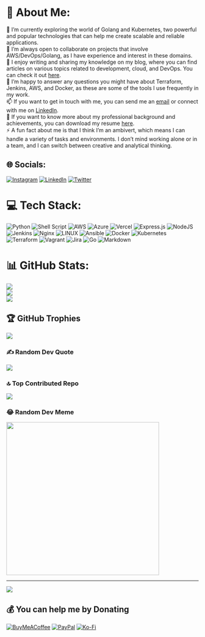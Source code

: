 # 💫 About Me:
🌱 I’m currently exploring the world of Golang and Kubernetes, two powerful and popular technologies that can help me create scalable and reliable applications.<br>👯 I’m always open to collaborate on projects that involve AWS/DevOps/Golang, as I have experience and interest in these domains.<br>📝 I enjoy writing and sharing my knowledge on my blog, where you can find articles on various topics related to development, cloud, and DevOps. You can check it out [here](https://blogfordevelopers.hashnode.dev).<br>💬 I’m happy to answer any questions you might have about Terraform, Jenkins, AWS, and Docker, as these are some of the tools I use frequently in my work.<br>📫 If you want to get in touch with me, you can send me an [email](mailto:upsy.0515@gmail.com) or connect with me on [LinkedIn](https://www.linkedin.com/in/ullasasindhur/).<br>📄 If you want to know more about my professional background and achievements, you can download my resume [here](https://drive.google.com/file/d/1qlyay0tsc1SSfHHFTYQmFigPT-eBAbgU/view?usp=sharing).<br>⚡ A fun fact about me is that I think I’m an ambivert, which means I can handle a variety of tasks and environments. I don’t mind working alone or in a team, and I can switch between creative and analytical thinking.


## 🌐 Socials:
[![Instagram](https://img.shields.io/badge/Instagram-%23E4405F.svg?logo=Instagram&logoColor=white)](https://instagram.com/ullasasindhur) [![LinkedIn](https://img.shields.io/badge/LinkedIn-%230077B5.svg?logo=linkedin&logoColor=white)](https://linkedin.com/in/ullasasindhur) [![Twitter](https://img.shields.io/badge/Twitter-%231DA1F2.svg?logo=Twitter&logoColor=white)](https://twitter.com/ullasasindhur) 

# 💻 Tech Stack:
![Python](https://img.shields.io/badge/python-3670A0?style=for-the-badge&logo=python&logoColor=ffdd54) ![Shell Script](https://img.shields.io/badge/shell_script-%23121011.svg?style=for-the-badge&logo=gnu-bash&logoColor=white) ![AWS](https://img.shields.io/badge/AWS-%23FF9900.svg?style=for-the-badge&logo=amazon-aws&logoColor=white) ![Azure](https://img.shields.io/badge/azure-%230072C6.svg?style=for-the-badge&logo=azure-devops&logoColor=white) ![Vercel](https://img.shields.io/badge/vercel-%23000000.svg?style=for-the-badge&logo=vercel&logoColor=white) ![Express.js](https://img.shields.io/badge/express.js-%23404d59.svg?style=for-the-badge&logo=express&logoColor=%2361DAFB) ![NodeJS](https://img.shields.io/badge/node.js-6DA55F?style=for-the-badge&logo=node.js&logoColor=white) ![Jenkins](https://img.shields.io/badge/jenkins-%232C5263.svg?style=for-the-badge&logo=jenkins&logoColor=white) ![Nginx](https://img.shields.io/badge/nginx-%23009639.svg?style=for-the-badge&logo=nginx&logoColor=white) ![LINUX](https://img.shields.io/badge/Linux-FCC624?style=for-the-badge&logo=linux&logoColor=black) ![Ansible](https://img.shields.io/badge/ansible-%231A1918.svg?style=for-the-badge&logo=ansible&logoColor=white) ![Docker](https://img.shields.io/badge/docker-%230db7ed.svg?style=for-the-badge&logo=docker&logoColor=white) ![Kubernetes](https://img.shields.io/badge/kubernetes-%23326ce5.svg?style=for-the-badge&logo=kubernetes&logoColor=white) ![Terraform](https://img.shields.io/badge/terraform-%235835CC.svg?style=for-the-badge&logo=terraform&logoColor=white) ![Vagrant](https://img.shields.io/badge/vagrant-%231563FF.svg?style=for-the-badge&logo=vagrant&logoColor=white) ![Jira](https://img.shields.io/badge/jira-%230A0FFF.svg?style=for-the-badge&logo=jira&logoColor=white) ![Go](https://img.shields.io/badge/go-%2300ADD8.svg?style=for-the-badge&logo=go&logoColor=white) ![Markdown](https://img.shields.io/badge/markdown-%23000000.svg?style=for-the-badge&logo=markdown&logoColor=white)
# 📊 GitHub Stats:
![](https://github-readme-stats.vercel.app/api?username=ullasasindhur&theme=tokyonight&hide_border=false&include_all_commits=true&count_private=true)<br/>
![](https://github-readme-streak-stats.herokuapp.com/?user=ullasasindhur&theme=tokyonight&hide_border=false)<br/>
![](https://github-readme-stats.vercel.app/api/top-langs/?username=ullasasindhur&theme=tokyonight&hide_border=false&include_all_commits=true&count_private=true&layout=compact)

## 🏆 GitHub Trophies
![](https://github-profile-trophy.vercel.app/?username=ullasasindhur&theme=onedark&no-frame=false&no-bg=false&margin-w=4)

### ✍️ Random Dev Quote
![](https://quotes-github-readme.vercel.app/api?type=horizontal&theme=gruvbox)

### 🔝 Top Contributed Repo
![](https://github-contributor-stats.vercel.app/api?username=ullasasindhur&limit=5&theme=dracula&combine_all_yearly_contributions=true)

### 😂 Random Dev Meme
<img src='https://randommeme-five.vercel.app/' style="height: 400px;"/>

---
[![](https://visitcount.itsvg.in/api?id=ullasasindhur&icon=0&color=1)](https://visitcount.itsvg.in)

  ## 💰 You can help me by Donating
  [![BuyMeACoffee](https://img.shields.io/badge/Buy%20Me%20a%20Coffee-ffdd00?style=for-the-badge&logo=buy-me-a-coffee&logoColor=black)](https://buymeacoffee.com/ullasasindhur) [![PayPal](https://img.shields.io/badge/PayPal-00457C?style=for-the-badge&logo=paypal&logoColor=white)](https://paypal.me/ullasasindhur) [![Ko-Fi](https://img.shields.io/badge/Ko--fi-F16061?style=for-the-badge&logo=ko-fi&logoColor=white)](https://ko-fi.com/ullasasindhur) 

  
<!-- Proudly created with GPRM ( https://gprm.itsvg.in ) -->
